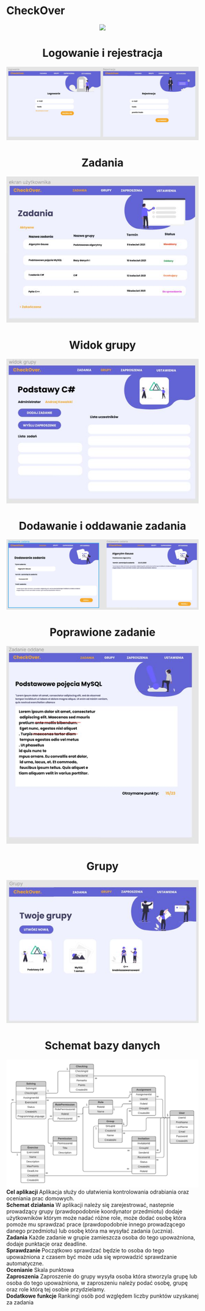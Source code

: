 # CheckOver
<div align="center">
    <img src="~/CheckOver.JPG"></img>
    <h1>Logowanie i rejestracja</h1>
    <img src="Design/logowanie i rejestracja.JPG"></img> 
    <h1>Zadania</h1>
    <img src="Design/zadania.JPG"></img>
    <h1>Widok grupy</h1>
    <img src="Design/widok grupy.JPG"></img>
    <h1>Dodawanie i oddawanie zadania</h1>
    <img src="Design/dodawanie i oddawanie zadania.JPG"></img> 
    <h1>Poprawione zadanie</h1>
    <img src="Design/poprawione zadanie.JPG"></img> 
    <h1>Grupy</h1>
    <img src="Design/grupy.JPG"></img> 
    <h1>Schemat bazy danych</h1>
    <img src="schema.jpg"></img>
</div>
     <b>Cel aplikacji   </b>                        	
Aplikacja służy do ułatwienia kontrolowania odrabiania oraz oceniania prac domowych.
 <br />
     <b> Schemat działania</b>    
W aplikacji należy się zarejestrować, nastepnie prowadzący 
grupy (prawdopodobnie koordynator przedmiotu) dodaje użytkowników którym może nadać
różne role, może dodać osobę która pomoże mu sprawdzać prace 
(prawdopodobnie innego prowadzącego danego przedmiotu)
lub osobę która ma wysyłać zadania (ucznia).
 <br />
<b>   Zadania</b>  
Każde zadanie w grupie zamieszcza osoba do tego upoważniona, dodaje punktacje oraz deadline.
<br />
 <b>  Sprawdzanie </b> 
Początkowo sprawdzać będzie to osoba do tego upoważniona z czasem być może uda się wprowadzić sprawdzanie automatyczne. 
<br />
 <b> Ocenianie</b> 
Skala punktowa
<br />
 <b>  Zaproszenia</b> 
Zaproszenie do grupy wysyła osoba która stworzyla grupę lub osoba do tego upoważniona, w zaproszeniu należy podać osobę, grupę oraz role którą tej osobie przydzielamy.
<br />
<b>  Dodatkowe funkcje</b> 
Rankingi osób pod względem liczby punktów uzyskanej za zadania
  


      
